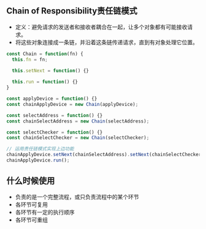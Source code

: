 ## Chain of Responsibility责任链模式
- 定义：避免请求的发送者和接收者耦合在一起，让多个对象都有可能接收请求。
- 将这些对象连接成一条链，并沿着这条链传递请求，直到有对象处理它位置。
```js
const Chain = function(fn) {
  this.fn = fn;
  
  this.setNext = function() {}

  this.run = function() {}
}

const applyDevice = function() {}
const chainApplyDevice = new Chain(applyDevice);

const selectAddress = function() {}
const chainSelectAddress = new Chain(selectAddress);

const selectChecker = function() {}
const chainSelectChecker = new Chain(selectChecker);

// 运用责任链模式实现上边功能
chainApplyDevice.setNext(chainSelectAddress).setNext(chainSelectChecker);
chainApplyDevice.run();
```

## 什么时候使用
- 负责的是一个完整流程，或只负责流程中的某个环节
- 各环节可复用
- 各环节有一定的执行顺序
- 各环节可重组
